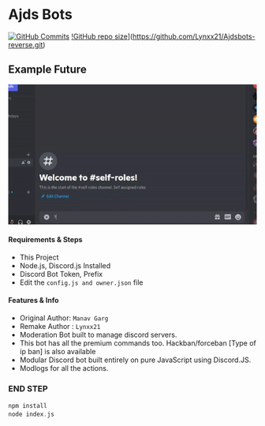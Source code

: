 # Ajds Bots
[![GitHub Commits](https://img.shields.io/github/last-commit/Lynxx21/Ajdsbots-reverse?label=Last%20Commits)](https://github.com/Lynxx21/Ajdsbots-reverse.git)
[!GitHub repo size](https://img.shields.io/github/repo-size/Lynxx21/Ajdsbots-reverse)](https://github.com/Lynxx21/Ajdsbots-reverse.git)

## Example Future

![Alt Text](photo/Example.gif)


#### Requirements & Steps
* This Project
* Node.js, Discord.js Installed
* Discord Bot Token, Prefix
* Edit the `config.js and owner.json` file


#### Features & Info
* Original Author: `Manav Garg`
* Remake Author : `Lynxx21`
* Moderation Bot built to manage discord servers.
* This bot has all the premium commands too. Hackban/forceban [Type of ip ban] is also available
* Modular Discord bot built entirely on pure JavaScript using Discord.JS.
* Modlogs for all the actions.

### END STEP
```c
npm install
node index.js

```


